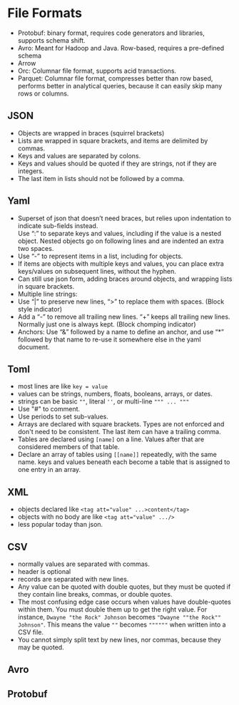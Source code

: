 
# File Formats

- Protobuf: binary format, requires code generators and libraries, supports schema shift. 
- Avro: Meant for Hadoop and Java.  Row-based, requires a pre-defined schema
- Arrow
- Orc: Columnar file format, supports acid transactions.
- Parquet: Columnar file format, compresses better than row based, performs better in analytical queries, 
  because it can easily skip many rows or columns.

## JSON

- Objects are wrapped in braces (squirrel brackets)
- Lists are wrapped in square brackets, and items are delimited by commas.
- Keys and values are separated by colons.
- Keys and values should be quoted if they are strings, not if they are integers.
- The last item in lists should not be followed by a comma.

## Yaml

- Superset of json that doesn’t need braces, but relies upon indentation to indicate sub-fields instead.  
  Use “:” to separate keys and values, including if the value is a nested object.  Nested objects 
  go on following lines and are indented an extra two spaces.
- Use “-” to represent items in a list, including for objects.
- If items are objects with multiple keys and values, you can place extra keys/values on subsequent lines, without the hyphen.
- Can still use json form, adding braces around objects, and wrapping lists in square brackets.
- Multiple line strings:
- Use “|” to preserve new lines, “>” to replace them with spaces. (Block style indicator)
- Add a “-” to remove all trailing new lines.  “+” keeps all trailing new lines.  
  Normally just one is always kept. (Block chomping indicator)
- Anchors: Use “&” followed by a name to define an anchor, and use “*” followed by
  that name to re-use it somewhere else in the yaml document.

## Toml

- most lines are like `key = value`
- values can be strings, numbers, floats, booleans, arrays, or dates.
- strings can be basic `""`, literal `''`, or multi-line `""" ... """`
- Use "#" to comment.
- Use periods to set sub-values.
- Arrays are declared with square brackets.  Types are not enforced and don't need to be consistent.  The last item can have a 
  trailing comma.
- Tables are declared using `[name]` on a line.  Values after that are considered members of that table.
- Declare an array of tables using `[[name]]` repeatedly, with the same name.  keys and values beneath each become a table that is
  assigned to one entry in an array.

## XML

- objects declared like `<tag att="value" ...>content</tag>`
- objects with no body are like `<tag att="value" .../>`
- less popular today than json.

## CSV

- normally values are separated with commas.
- header is optional
- records are separated with new lines.
- Any value can be quoted with double quotes, but they must be quoted if they contain line breaks, commas, or double quotes.
- The most confusing edge case occurs when values have double-quotes within them.  You must double them up to get the 
  right value.  For instance, `Dwayne "the Rock" Johnson` becomes `"Dwayne ""the Rock"" Johnson"`.
  This means the value `""` becomes `""""""` when written into a CSV file.
- You cannot simply split text by new lines, nor commas, because they may be quoted.

## Avro


## Protobuf
